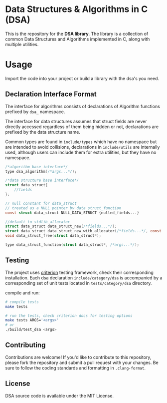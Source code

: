 # Data Structures & Algorithms in C (DSA)

This is the repository for the **DSA library**. The library is a collection
of common Data Structures and Algorithms implemented in C, along with multiple
utilities.

# Usage

Import the code into your project or build a library with the dsa's you need.

## Declaration Interface Format

The interface for algorithms consists of declarations of Algorithm functions
prefixed by `dsa_` namespace.

The interface for data structures assumes that struct fields are never directly
accessed regardless of them being hidden or not, declarations are prefixed by
the data structure name.

Common types are found in `include/types` which have no namespace but are
intended to avoid collisions, declarations in `include/utils` are internally
used, although users can include them for extra utilities, but they have no
namespace.

```c
/*algorithm base interface*/
type dsa_algorithm(/*args...*/);

/*data structure base interface*/
struct data_struct{
    //fields
};

// null constant for data_struct
// treated as a NULL pointer by data_struct_function
const struct data_struct NULL_DATA_STRUCT {nulled_fields...}

//default to stdlib_allocator
struct data_struct data_struct_new(/*fields...*/);
struct data_struct data_struct_new_with_allocator(/*fields...*/, const struct* allocator);
void data_struct_free(struct data_struct*);

type data_struct_function(struct data_struct*, /*args...*/);
```

## Testing

The project uses [criterion](https://github.com/Snaipe/Criterion) testing
framework, check their corresponding installation. Each dsa declaration
`include/category/dsa` is accompanied by a corresponding set of unit tests
located in `tests/category/dsa` directory.

compile and run:
```bash
# compile tests
make tests

# run the tests, check criterion docs for testing options
make tests ARGS='<args>'
# or
./build/test_dsa <args>
```

## Contributing

Contributions are welcome! If you'd like to contribute to this repository,
please fork the repository and submit a pull request with your changes. Be sure
to follow the coding standards and formatting in `.clang-format`.

## License

DSA source code is available under the MIT License.

